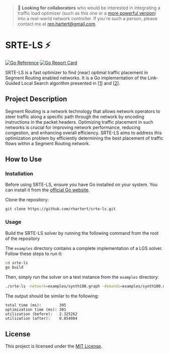 > 🫵 **Looking for collaborators** who would be interested in integrating a
traffic load optimizer (such as this one or a [more powerful version]) into a 
real-world network controller. If you're such a person, please contact me at 
ren.hartert@gmail.com. 

# SRTE-LS ⚡️

[![Go Reference](https://pkg.go.dev/badge/github.com/rhartert/srte-ls.svg)](https://pkg.go.dev/github.com/rhartert/srte-ls)
[![Go Report Card](https://goreportcard.com/badge/github.com/rhartert/srte-ls)](https://goreportcard.com/report/github.com/rhartert/srte-ls)

SRTE-LS is a fast optimizer to find (near) optimal traffic placement in Segment 
Routing enabled networks. It is a Go implementation of the Link-Guided Local 
Search algorithm presented in [[1]] and [[2]].

## Project Description

Segment Routing is a network technology that allows network operators to steer 
traffic along a specific path through the network by encoding instructions in 
the packet headers. Optimizing traffic placement in such networks is crucial 
for improving network performance, reducing congestion, and enhancing overall 
efficiency. SRTE-LS aims to address this optimization problem by efficiently 
determining the best placement of traffic flows within a Segment Routing 
network.

## How to Use

### Installation

Before using SRTE-LS, ensure you have Go installed on your system. You can 
install it from the [official Go website](https://golang.org/).

Clone the repository:

```sh
git clone https://github.com/rhartert/srte-ls.git
```

### Usage

Build the SRTE-LS solver by running the following command from the root of the 
repository

The `examples` directory contains a complete implementation of a LGS solver. Follow these steps to run it:

```sh
cd srte-ls
go build
```

Then, simply run the solver on a test instance from the `examples` directory:

```sh
./srte-ls -network=examples/synth100.graph -demands=examples/synth100.demands
```

The output should be similar to the following:

```
total time (ms):        395
optimization time (ms): 301
utilization (before):   2.325262
utilization (after):    0.854984
```

## License

This project is licensed under the [MIT License](LICENSE).

[1]: https://research.google/pubs/expect-the-unexpected-sub-second-optimization-for-segment-routing/
[2]: https://scholar.google.com/citations?view_op=view_citation&hl=en&user=1jocmcIAAAAJ&citation_for_view=1jocmcIAAAAJ:_Qo2XoVZTnwC
[more powerful version]: https://scholar.google.com/citations?view_op=view_citation&hl=en&user=1jocmcIAAAAJ&citation_for_view=1jocmcIAAAAJ:Wp0gIr-vW9MCs